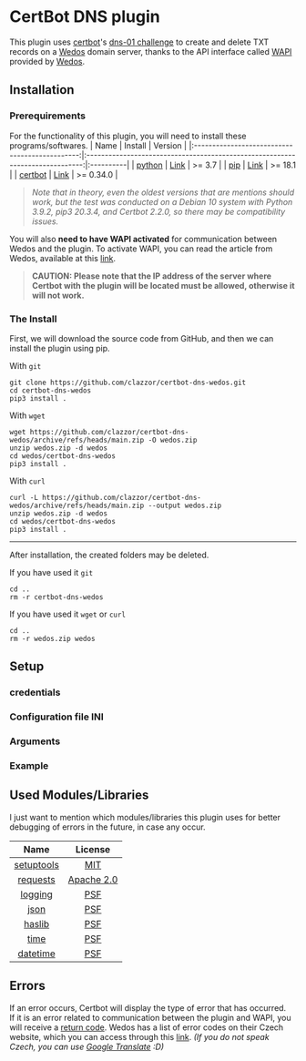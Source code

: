 # CertBot DNS plugin
This plugin uses [certbot](https://github.com/certbot/certbot)'s [dns-01 challenge](https://letsencrypt.org/docs/challenge-types/) to create and delete TXT records on a [Wedos](https://www.wedos.com/) domain server, thanks to the API interface called [WAPI](https://kb.wedos.com/en/kategorie/wapi-api-interface/) provided by [Wedos](https://www.wedos.com/).

## Installation
### Prerequirements
For the functionality of this plugin, you will need to install these programs/softwares.
| Name                                           | Install                                                                       | Version   |
|:----------------------------------------------:|:-----------------------------------------------------------------------------:|:----------|
| [python](https://github.com/python/cpython)    | [Link](https://packaging.python.org/en/latest/tutorials/installing-packages/) | >= 3.7    |
| [pip](https://github.com/pypa/pip/)            | [Link](https://pip.pypa.io/en/stable/installation/)                           | >= 18.1   |
| [certbot](https://github.com/certbot/certbot/) | [Link](https://certbot.eff.org/instructions/)                                 | >= 0.34.0 |

> _Note that in theory, even the oldest versions that are mentions should work, but the test was conducted on a Debian 10 system with Python 3.9.2, pip3 20.3.4, and Certbot 2.2.0, so there may be compatibility issues._

You will also **need to have WAPI activated** for communication between Wedos and the plugin. To activate WAPI, you can read the article from Wedos, available at this [link](https://kb.wedos.com/en/wapi-api-interface/wapi-activation-and-settings/).
> **CAUTION: Please note that the IP address of the server where Certbot with the plugin will be located must be allowed, otherwise it will not work.**

### The Install
First, we will download the source code from GitHub, and then we can install the plugin using pip.

With `git`
```commandline
git clone https://github.com/clazzor/certbot-dns-wedos.git
cd certbot-dns-wedos
pip3 install .
```

With `wget`   
```commandline
wget https://github.com/clazzor/certbot-dns-wedos/archive/refs/heads/main.zip -O wedos.zip
unzip wedos.zip -d wedos
cd wedos/certbot-dns-wedos
pip3 install .
```

With `curl`
```commandline
curl -L https://github.com/clazzor/certbot-dns-wedos/archive/refs/heads/main.zip --output wedos.zip
unzip wedos.zip -d wedos
cd wedos/certbot-dns-wedos
pip3 install .
```
---
After installation, the created folders may be deleted.

If you have used it `git`
```commandline
cd .. 
rm -r certbot-dns-wedos
```

If you have used it `wget` or `curl`
```commandline
cd .. 
rm -r wedos.zip wedos
```

## Setup
### credentials
### Configuration file INI
### Arguments
### Example

## Used Modules/Libraries
I just want to mention which modules/libraries this plugin uses for better debugging of errors in the future, in case any occur.

| Name                                                                     | License                                                          |
|:------------------------------------------------------------------------:|:----------------------------------------------------------------:|
| [setuptools](https://github.com/pypa/setuptools)                         | [MIT](https://github.com/pypa/setuptools/blob/main/LICENSE/)     |
| [requests](https://github.com/psf/requests)                              | [Apache 2.0](https://github.com/psf/requests/blob/main/LICENSE/) |
| [logging](https://github.com/python/cpython/tree/main/Lib/logging)       | [PSF](https://github.com/python/cpython/blob/main/LICENSE/)      |
| [json](https://github.com/python/cpython/tree/3.11/Lib/json)             | [PSF](https://github.com/python/cpython/blob/main/LICENSE/)      |
| [haslib](https://github.com/python/cpython/blob/3.11/Lib/hashlib.py)     | [PSF](https://github.com/python/cpython/blob/main/LICENSE/)      |
| [time](https://github.com/python/cpython/blob/main/Modules/timemodule.c) | [PSF](https://github.com/python/cpython/blob/main/LICENSE/)      |
| [datetime](https://github.com/python/cpython/blob/3.11/Lib/datetime.py)  | [PSF](https://github.com/python/cpython/blob/main/LICENSE/)      |

## Errors
If an error occurs, Certbot will display the type of error that has occurred.  
If it is an error related to communication between the plugin and WAPI, you will receive a [return code](https://en.wikipedia.org/wiki/Exit_status). Wedos has a list of error codes on their Czech website, which you can access through this [link](https://kb.wedos.com/cs/wapi-api-rozhrani/zakladni-informace-wapi-api-rozhrani/wapi-seznam-navratovych-kodu/). _(If you do not speak Czech, you can use [Google Translate](https://kb-wedos-com.translate.goog/cs/wapi-api-rozhrani/zakladni-informace-wapi-api-rozhrani/wapi-seznam-navratovych-kodu/?_x_tr_sl=en&_x_tr_tl=cs&_x_tr_hl=cs&_x_tr_pto=wapp) :D)_

